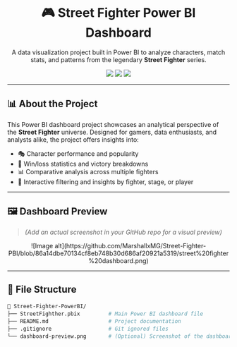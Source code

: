 <h1 align="center">🎮 Street Fighter Power BI Dashboard</h1>

<p align="center">
  A data visualization project built in Power BI to analyze characters, match stats, and patterns from the legendary <strong>Street Fighter</strong> series.
</p>

<p align="center">
  <img src="https://img.shields.io/badge/Made%20With-Power%20BI-yellow?style=for-the-badge&logo=powerbi" />
  <img src="https://img.shields.io/github/license/yourusername/street-fighter-powerbi?style=for-the-badge" />
  <img src="https://img.shields.io/badge/Status-Completed-brightgreen?style=for-the-badge" />
</p>

---

## 📊 About the Project

This Power BI dashboard project showcases an analytical perspective of the **Street Fighter** universe. Designed for gamers, data enthusiasts, and analysts alike, the project offers insights into:

- 🎭 Character performance and popularity
- 🥇 Win/loss statistics and victory breakdowns
- 📊 Comparative analysis across multiple fighters
- 🧩 Interactive filtering and insights by fighter, stage, or player

---

## 🖼️ Dashboard Preview

> *(Add an actual screenshot in your GitHub repo for a visual preview)*

<p align="center">
![Image alt](https://github.com/MarshallxMG/Street-Fighter-PBI/blob/86a14dbe70134cf8eb748b30d686af20921a5319/street%20fighter%20dashboard.png)
</p>

---

## 📂 File Structure

```bash
📁 Street-Fighter-PowerBI/
├── StreetFighther.pbix         # Main Power BI dashboard file
├── README.md                   # Project documentation
├── .gitignore                  # Git ignored files
└── dashboard-preview.png       # (Optional) Screenshot of the dashboard
